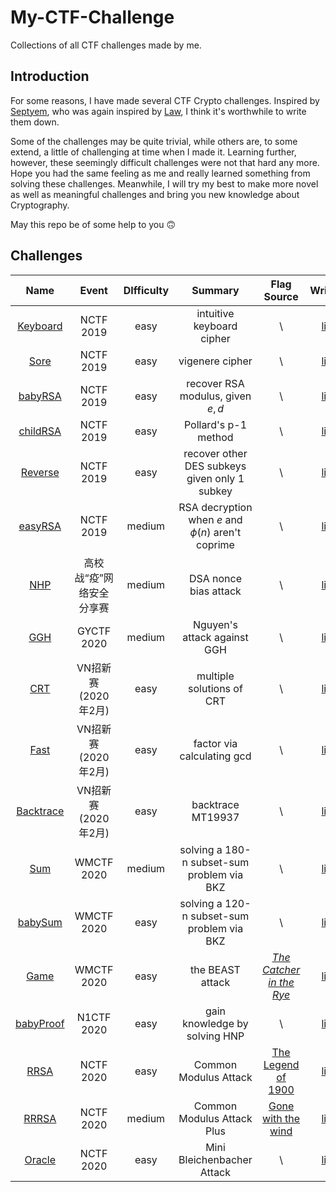 # My-CTF-Challenge
 Collections of all CTF challenges made by me.

## Introduction
For some reasons, I have made several CTF Crypto challenges. Inspired by [Septyem](https://github.com/Septyem/My-Public-CTF-Challenges), who was again inspired by [Law](https://github.com/l4wio/CTF-challenges-by-me), I think it's worthwhile to write them down.

Some of the challenges may be quite trivial, while others are, to some extend, a little of challenging at time when I made it. Learning further, however, these seemingly difficult challenges were not that hard any more. Hope you had the same feeling as me and really learned something from solving these challenges. Meanwhile, I will try my best to make more novel as well as meaningful challenges and bring you new knowledge about Cryptography.

May this repo be of some help to you 🙃

## Challenges

|                             Name                             |   Event   | DIfficulty | Summary | Flag Source | Writeup |
| :----------------------------------------------------------: | :-------: | :--------: | :-----: | :---------: | :----------------------------------------------------------: |
| [Keyboard](NCTF-2019/Keyboard) | NCTF 2019 | easy |    intuitive keyboard cipher    | \ | [link](https://blog.soreatu.com/posts/intended-solution-to-crypto-problems-in-nctf-2019/#keyboard123pt-72solvers) |
| [Sore](NCTF-2019/Sore) | NCTF 2019 | easy |    vigenere cipher    | \ | [link](https://blog.soreatu.com/posts/intended-solution-to-crypto-problems-in-nctf-2019/#sore667pt-6solvers) |
| [babyRSA](NCTF-2019/babyRSA) | NCTF 2019 | easy |    recover RSA modulus, given $e, d$    | \ | [link](https://blog.soreatu.com/posts/intended-solution-to-crypto-problems-in-nctf-2019/#babyrsa526pt-10solvers) |
| [childRSA](NCTF-2019/childRSA) | NCTF 2019 | easy |    Pollard's p-1 method    | \ | [link](https://blog.soreatu.com/posts/intended-solution-to-crypto-problems-in-nctf-2019/#childrsa213pt-38solvers) |
| [Reverse](NCTF-2019/Reverse) | NCTF 2019 | easy |    recover other DES subkeys given only 1 subkey    | \ | [link](https://blog.soreatu.com/posts/intended-solution-to-crypto-problems-in-nctf-2019/#reverse909pt-2solvers) |
| [easyRSA](NCTF-2019/easyRSA) | NCTF 2019 | medium |   RSA decryption when $e$ and $\phi(n)$ aren't coprime   | \ | [link](https://blog.soreatu.com/posts/intended-solution-to-crypto-problems-in-nctf-2019/#easyrsa909pt-2solvers) |
| [NHP](GxzyCTF/NHP) | 高校战“疫”网络安全分享赛 | medium | DSA nonce bias attack | \ | [link](https://blog.soreatu.com/posts/intended-solution-to-nhp-in-gxzyctf-2020/) |
| [GGH](GYCTF/GGH) | GYCTF 2020 | medium | Nguyen's attack against GGH | \ | [link](https://blog.soreatu.com/posts/intended-solution-to-ggh-in-gyctf-2020/) |
| [CRT](vn-open-competition/CRT) | VN招新赛(2020年2月) | easy | multiple solutions of CRT | \ | [link](https://blog.soreatu.com/posts/intended-solution-to-crypto-problems-in-vn-open-competition/#crt) |
| [Fast](vn-open-competition/Fast) | VN招新赛(2020年2月) | easy | factor via calculating gcd | \ | [link](https://blog.soreatu.com/posts/intended-solution-to-crypto-problems-in-vn-open-competition/#fast) |
| [Backtrace](vn-open-competition/Backtrace) | VN招新赛(2020年2月) | easy | backtrace MT19937 | \ | [link](https://blog.soreatu.com/posts/intended-solution-to-crypto-problems-in-vn-open-competition/#backtrace) |
| [Sum](WMCTF-2020/Sum) | WMCTF 2020 | medium | solving a 180-n subset-sum problem via BKZ | \ | [link](https://blog.soreatu.com/posts/intended-solution-to-crypto-problems-in-wmctf-2020/#sum) |
| [babySum](WMCTF-2020/babySum) | WMCTF 2020 | easy | solving a 120-n subset-sum problem via BKZ | \ | [link](https://blog.soreatu.com/posts/intended-solution-to-crypto-problems-in-wmctf-2020/#babysum) |
| [Game](WMCTF-2020/Game) | WMCTF 2020 | easy | the BEAST attack | [*The Catcher in the Rye*](https://en.wikipedia.org/wiki/The_Catcher_in_the_Rye) | [link](https://blog.soreatu.com/posts/intended-solution-to-crypto-problems-in-wmctf-2020/#game) |
| [babyProof](N1CTF-2020/babyProof) | N1CTF 2020 | easy | gain knowledge by solving HNP | \ | [link](N1CTF-2020/babyProof/writeup.md) |
| [RRSA](NCTF-2020/RRSA) | NCTF 2020 | easy | Common Modulus Attack | [The Legend of 1900](https://en.wikipedia.org/wiki/The_Legend_of_1900) | [link](https://ctf.njupt.edu.cn/562.html#RRSA) |
| [RRRSA](NCTF-2020/RRRSA) | NCTF 2020 | medium | Common Modulus Attack Plus | [Gone with the wind](https://en.wikipedia.org/wiki/Gone_with_the_Wind_(film)) | [link](https://ctf.njupt.edu.cn/562.html#RRRSA) |
| [Oracle](NCTF-2020/oracle) | NCTF 2020 | easy | Mini Bleichenbacher Attack | \ | [link](https://ctf.njupt.edu.cn/562.html#Oracle) |



